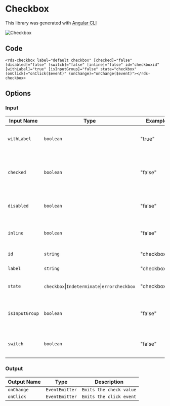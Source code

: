 # Checkbox

This library was generated with [Angular CLI](https://github.com/angular/angular-cli)
<p align="left">
<img src="../../assets/Checkbox.png" alt="Checkbox"/>
<p/>

## Code

`<rds-checkbox
  label="default checkbox"
  [checked]="false"
  [disabled]="false"
  [switch]="false"
  [inline]="false"
  id="checkboxid"
  [withLabel]="true"
  [isInputGroup]="false"
  state="checkbox"
  (onClick)="onClick($event)"
  (onChange)="onChange($event)"></rds-checkbox>`
  
## Options
### Input
<!-- prettier-ignore -->
| Input Name                  | Type                             |Example| Description                                                                  |
| --------------------------- | -------------------------------- |------------| ---------------------------------------------------------------------------- |
| `withLabel`           | `boolean`                          | "true"|Specify label to be shown or not|
| `checked`                     | `boolean`                            |"false"|Specify checkbox to be checked or not by default  | 
| `disabled`                     | `boolean`                            |"false"|Specify disable the checkbox or not |  
| `inline`                     | `boolean`                            |"false"|Specify items to be shown as in line |  
|`id`|`string`|"checkboxid"|Specify the id |
|`label`|`string`|"checkboxid"|Specify the label |
|`state`|`checkbox`\|`Indeterminate`\|`errorcheckbox`    |"checkbox"|Specify the type of checkbox |
| `isInputGroup`                     | `boolean`                            |"false"|Specify whether using as input group or not | 
| `switch`                     | `boolean`                            |"false"|Specify switch type checkbox or not | 


### Output
| Output Name                 | Type          | Description                     |      
| --------------------------- | --------------|------------------|
| `onChange`                 |  `EventEmitter`  | `Emits the check value`  |
| `onClick`                 |  `EventEmitter`  | `Emits the click event`  |
